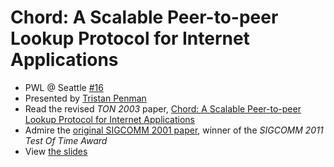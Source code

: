 # Chord: A Scalable Peer-to-peer Lookup Protocol for Internet Applications

* PWL @ Seattle [#16](https://www.meetup.com/Papers-We-Love-Seattle/events/227211670/)
* Presented by [Tristan Penman](http://tristanpenman.com)
* Read the revised _TON 2003_ paper, [Chord: A Scalable Peer-to-peer Lookup Protocol for Internet Applications](https://pdos.csail.mit.edu/papers/ton:chord/paper-ton.pdf)
* Admire the [original SIGCOMM 2001 paper](https://pdos.csail.mit.edu/papers/chord:sigcomm01/chord_sigcomm.pdf), winner of the _SIGCOMM 2011 Test Of Time Award_
* View [the slides](http://www.slideshare.net/tristanpenman/chord-a-scalable-peertopeer-lookup-protocol-for-internet-applications)

